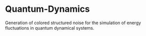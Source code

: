 # Quantum-Dynamics
Generation of colored structured noise for the simulation of energy fluctuations in quantum dynamical systems.
